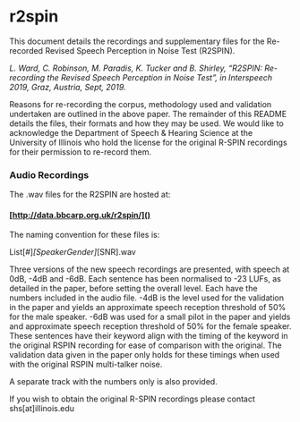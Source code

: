 # r2spin

This document details the recordings and supplementary files for the Re-recorded Revised Speech Perception in Noise Test (R2SPIN). 

*L. Ward, C. Robinson, M. Paradis, K. Tucker and B. Shirley, “R2SPIN: Re-recording the Revised Speech Perception in Noise Test”, in Interspeech 2019, Graz, Austria, Sept, 2019.*

Reasons for re-recording the corpus, methodology used and validation undertaken are outlined in the above paper. The remainder of this README details the files, their formats and how they may be used. 
We would like to acknowledge the Department of Speech & Hearing Science at the University of Illinois who hold the license for the original R-SPIN recordings for their permission to re-record them. 

### Audio Recordings 

The .wav files for the R2SPIN are hosted at:
#### [http://data.bbcarp.org.uk/r2spin/]() 

The naming convention for these files is:
 
List[#]_[SpeakerGender]_[SNR].wav

Three versions of the new speech recordings are presented, with speech at 0dB, -4dB and -6dB. Each sentence has been normalised to -23 LUFs, as detailed in the paper, before setting the overall level.  Each have the numbers included in the audio file. -4dB is the level used for the validation in the paper and yields an approximate speech reception threshold of 50% for the male speaker. -6dB was used for a small pilot in the paper and yields and approximate speech reception threshold of 50% for the female speaker. These sentences have their keyword align with the timing of the keyword in the original RSPIN recording for ease of comparison with the original. The validation data given in the paper only holds for these timings when used with the original RSPIN multi-talker noise. 

A separate track with the numbers only is also provided. 

If you wish to obtain the original R-SPIN recordings please contact shs[at]illinois.edu 

